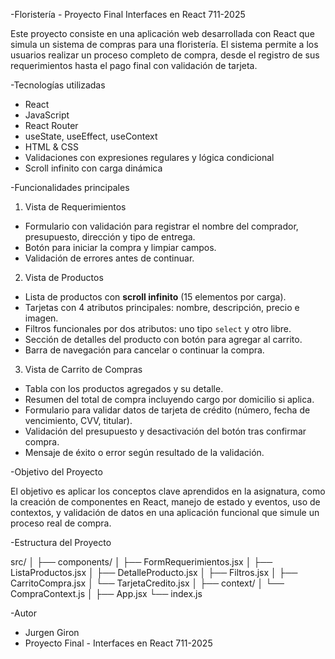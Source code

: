 -Floristería - Proyecto Final Interfaces en React 711-2025

Este proyecto consiste en una aplicación web desarrollada con React que simula un sistema de compras para una floristería. El sistema permite a los usuarios realizar un proceso completo de compra, desde el registro de sus requerimientos hasta el pago final con validación de tarjeta.

-Tecnologías utilizadas

- React
- JavaScript
- React Router
- useState, useEffect, useContext
- HTML & CSS
- Validaciones con expresiones regulares y lógica condicional
- Scroll infinito con carga dinámica

-Funcionalidades principales

1. Vista de Requerimientos
- Formulario con validación para registrar el nombre del comprador, presupuesto, dirección y tipo de entrega.
- Botón para iniciar la compra y limpiar campos.
- Validación de errores antes de continuar.

2. Vista de Productos
- Lista de productos con **scroll infinito** (15 elementos por carga).
- Tarjetas con 4 atributos principales: nombre, descripción, precio e imagen.
- Filtros funcionales por dos atributos: uno tipo `select` y otro libre.
- Sección de detalles del producto con botón para agregar al carrito.
- Barra de navegación para cancelar o continuar la compra.

3. Vista de Carrito de Compras
- Tabla con los productos agregados y su detalle.
- Resumen del total de compra incluyendo cargo por domicilio si aplica.
- Formulario para validar datos de tarjeta de crédito (número, fecha de vencimiento, CVV, titular).
- Validación del presupuesto y desactivación del botón tras confirmar compra.
- Mensaje de éxito o error según resultado de la validación.

-Objetivo del Proyecto

El objetivo es aplicar los conceptos clave aprendidos en la asignatura, como la creación de componentes en React, manejo de estado y eventos, uso de contextos, y validación de datos en una aplicación funcional que simule un proceso real de compra.

-Estructura del Proyecto

src/
│
├── components/
│ ├── FormRequerimientos.jsx
│ ├── ListaProductos.jsx
│ ├── DetalleProducto.jsx
│ ├── Filtros.jsx
│ ├── CarritoCompra.jsx
│ └── TarjetaCredito.jsx
│
├── context/
│ └── CompraContext.js
│
├── App.jsx
└── index.js

-Autor

- Jurgen Giron
- Proyecto Final - Interfaces en React 711-2025

